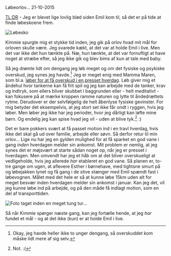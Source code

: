 L&oslash;beorlov...
21-10-2015


[TL;DR](http://en.wikipedia.org/wiki/Wikipedia:Too_long;_didn't_read) - Jeg er blevet lige lovlig blød siden Emil kom til, så det er på tide at finde løbeskoene frem. 

![Løbesko](https://log.logiskhave.dk/static/20151021_shoes@2x.jpg)

Kimmie spurgte mig et stykke tid inden, jeg gik på orlov hvad mit mål for orloven skulle være. Jeg svarede kækt, at det var at holde Emil i live. Men det var ikke det hun tænkte på. Næ, hun tænkte, at det var fornuftigt at have noget at stræbe efter, så jeg ikke gik og blev bims af kun at tale med baby.

Så jeg drømte lidt om dengang jeg løb meget og om det fysiske og psykiske overskud, jeg synes jeg havde.[^1] Jeg er meget enig med Mamma Maren, som bl.a. [løber for at få overskud i en presset hverdag](http://mammamaren.dk/2015/09/jeg-bor-paa-en-vulkan/). Løb giver mig et åndehul hvor tankerne kan få frit spil og jeg kan arbejde med de tanker, krav og indtryk, som ellers bliver skubbet i baggrunden eller - helt meditativt - kan fokusere på at mærke kroppen ramme naturen og lytte til åndedrættets rytme. Derudover er der selvfølgelig de helt åbenlyse fysiske gevinster. For mig betyder det eksempelvis, at jeg stort set ikke får ondt i ryggen, hvis jeg løber. Men løber jeg ikke har jeg perioder, hvor jeg dårligt kan løfte mine børn. Og endelig jeg kan spise hvad jeg vil - uden at blive tyk.[^2] :)

Det er bare pokkers svært at få passet motion ind i en travl hverdag, hvis ikke det skal gå ud over familie, arbejde eller søvn. Så derfor retur til min orlov... Lige nu har jeg en gylden mulighed for at få sparket en god vane i gang *inden* hverdagen melder sin ankomst. Mit problem er nemlig, at jeg synes det er møjsvært at starte sådan noget op, når jeg er presset i hverdagen. Men omvendt har jeg et håb om at det bliver overskueligt at vedligeholde, hvis jeg allerede *har* etableret en god vane. Så planen er, to-tre gange om ugen, at aflevere Esther i børnehave, med tightsne smurt på og løbejakken lynet og få gang i de stive stænger med Emil spændt fast i løbevognen. Målet med det hele er så at kunne løbe 15km uden alt for meget besvær inden hverdagen melder sin ankomst i januar. Kan jeg det, vil jeg kunne løbe ind på arbejde, og på den måde få indlagt motion, som en del af transporttiden.

<img class="screen" src="https://log.logiskhave.dk/static/20151021_fuld_loebevogn.jpg" alt="Foto taget inden en meget tung tur...">

Så når Kimmie spørger næste gang, kan jeg fortælle hende, at jeg *har* fundet et mål - og at det ikke (kun) er at holde Emil i live.

[^1]: Okay, jeg havde heller ikke to unger dengang, så overskuddet kom måske lidt mere af sig selv.
[^2]: Not. :(
